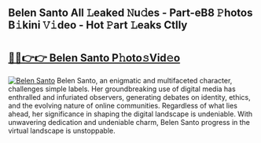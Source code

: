 ## Belen Santo All 𝙻eaked 𝙽u𝚍es - Part-eB8 𝙿hotos B𝚒kini 𝚅𝚒deo - Hot 𝙿art 𝙻eaks CtIly

# <h2><a href="http://ld1uv4.urlbe.top/?page=Belen+Santo">🔗🔗👉👉 Belen Santo P𝚑oto𝚜Vid𝚎o</a></h2>

[![Belen Santo](https://i.imgur.com/eBuTRDB.gif)](http://ld1uv4.urlbe.top/?page=Belen+Santo)
Belen Santo, an enigmatic and multifaceted character, challenges simple labels. Her groundbreaking use of digital media has enthralled and infuriated observers, generating debates on identity, ethics, and the evolving nature of online communities. Regardless of what lies ahead, her significance in shaping the digital landscape is undeniable. With unwavering dedication and undeniable charm, Belen Santo progress in the virtual landscape is unstoppable.

